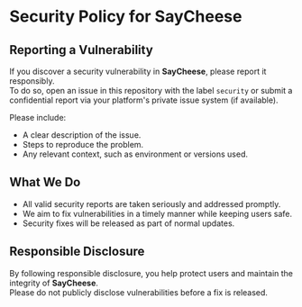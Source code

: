 # Security Policy for SayCheese

## Reporting a Vulnerability

If you discover a security vulnerability in **SayCheese**, please report it responsibly.  
To do so, open an issue in this repository with the label `security` or submit a confidential report via your platform's private issue system (if available).

Please include:

- A clear description of the issue.
- Steps to reproduce the problem.
- Any relevant context, such as environment or versions used.

## What We Do

- All valid security reports are taken seriously and addressed promptly.
- We aim to fix vulnerabilities in a timely manner while keeping users safe.
- Security fixes will be released as part of normal updates.

## Responsible Disclosure

By following responsible disclosure, you help protect users and maintain the integrity of **SayCheese**.  
Please do not publicly disclose vulnerabilities before a fix is released.
